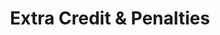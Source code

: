 ---
title: Extra Credit & Penalties
redirect_to: "/releases/v10.1.0/authors/assessment_extra_credit"
---